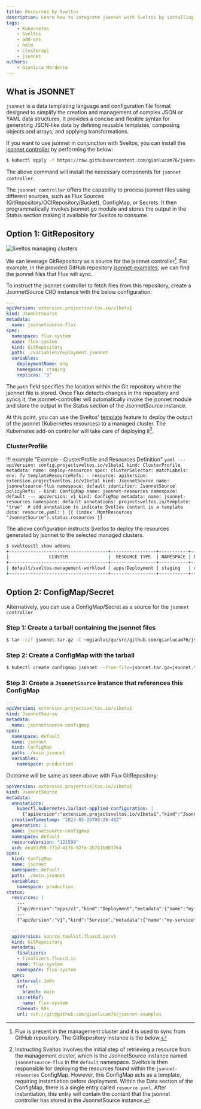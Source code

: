 ```yaml
---
title: Recources by Sveltos
description: Learn how to integrate jsonnet with Sveltos by installing the convenient jsonnet controller.
tags:
    - Kubernetes
    - Sveltos
    - add-ons
    - helm
    - clusterapi
    - jsonnet
authors:
    - Gianluca Mardente
---
```


##  What is JSONNET

`jsonnet` is a data templating language and configuration file format designed to simplify the creation and management of complex JSON or YAML data structures. It provides a concise and flexible syntax for generating JSON-like data by defining reusable templates, composing objects and arrays, and applying transformations.

If you want to use jsonnet in conjunction with Sveltos, you can install the [jsonnet controller](https://github.com/gianlucam76/jsonnet-controller) by performing the below:

```bash
$ kubectl apply -f https://raw.githubusercontent.com/gianlucam76/jsonnet-controller/main/manifest/manifest.yaml
```

The above command will install the necessary components for `jsonnet controller`.

The `jsonnet controller` offers the capability to process jsonnet files using different sources, such as Flux Sources (GitRepository/OCIRepository/Bucket), ConfigMap, or Secrets. It then programmatically invokes jsonnet go module and stores the output in the Status section making it available for Sveltos to consume.

## Option 1: GitRepository

![Sveltos managing clusters](../assets/flux-jsonnet-sveltos.png)

We can leverage GitRepository as a source for the jsonnet controller[^1]. For example, in the provided GitHub repository [jsonnet-examples](https://github.com/gianlucam76/jsonnet-examples), we can find the jsonnet files that Flux will sync.

To instruct the jsonnet controller to fetch files from this repository, create a JsonnetSource CRD instance with the below configuration:

```yaml
---
apiVersion: extension.projectsveltos.io/v1beta1
kind: JsonnetSource
metadata:
  name: jsonnetsource-flux
spec:
  namespace: flux-system
  name: flux-system
  kind: GitRepository
  path: ./variables/deployment.jsonnet
  variables:
    deploymentName: eng
    namespace: staging
    replicas: "3"
```

The `path` field specifies the location within the Git repository where the jsonnet file is stored. Once Flux detects changes in the repository and syncs it, the jsonnet-controller will automatically invoke the jsonnet module and store the output in the Status section of the JsonnetSource instance.

At this point, you can use the Sveltos' [template](template_generic_examples.md) feature to deploy the output of the jsonnet (Kubernetes resources) to a managed cluster. The Kubernetes add-on controller will take care of deploying it[^2].

### ClusterProfile
!!! example "Example - ClusterProfile and Resources Definition"
    ```yaml
    ---
    apiVersion: config.projectsveltos.io/v1beta1
    kind: ClusterProfile
    metadata:
      name: deploy-resources
    spec:
      clusterSelector:
        matchLabels:
          env: fv
      templateResourceRefs:
      - resource:
          apiVersion: extension.projectsveltos.io/v1beta1
          kind: JsonnetSource
          name: jsonnetsource-flux
          namespace: default
        identifier: JsonnetSource
      policyRefs:
      - kind: ConfigMap
        name: jsonnet-resources
        namespace: default
    ---
    apiVersion: v1
    kind: ConfigMap
    metadata:
      name: jsonnet-resources
      namespace: default
      annotations:
        projectsveltos.io/template: "true"  # add annotation to indicate Sveltos content is a template
    data:
      resource.yaml: |
        {{ (index .MgmtResources "JsonnetSource").status.resources }}
    ```

The above configuration instructs Sveltos to deploy the resources generated by jsonnet to the selected managed clusters.

```bash
$ sveltosctl show addons 
+-------------------------------------+-----------------+-----------+------+---------+-------------------------------+------------------+
|               CLUSTER               |  RESOURCE TYPE  | NAMESPACE | NAME | VERSION |             TIME              | CLUSTER PROFILES |
+-------------------------------------+-----------------+-----------+------+---------+-------------------------------+------------------+
| default/sveltos-management-workload | apps:Deployment | staging   | eng  | N/A     | 2023-05-26 00:24:57 -0700 PDT | deploy-resources |
+-------------------------------------+-----------------+-----------+------+---------+-------------------------------+------------------+
```

## Option 2: ConfigMap/Secret

Alternatively, you can use a ConfigMap/Secret as a source for the `jsonnet controller`

### Step 1: Create a tarball containing the jsonnet files

```bash
$ tar -czf jsonnet.tar.gz -C ~mgianluc/go/src/github.com/gianlucam76/jsonnet-examples/multiple-files .
```

### Step 2: Create a ConfigMap with the tarball

```bash
$ kubectl create configmap jsonnet --from-file=jsonnet.tar.gz=jsonnet.tar.gz
```

### Step 3: Create a `JsonnetSource` instance that references this ConfigMap

```yaml
---
apiVersion: extension.projectsveltos.io/v1beta1
kind: JsonnetSource
metadata:
  name: jsonnetsource-configmap
spec:
  namespace: default
  name: jsonnet
  kind: ConfigMap
  path: ./main.jsonnet
  variables:
    namespace: production
```

Outcome will be same as seen above with Flux GitRepository:

```yaml
apiVersion: extension.projectsveltos.io/v1beta1
kind: JsonnetSource
metadata:
  annotations:
    kubectl.kubernetes.io/last-applied-configuration: |
      {"apiVersion":"extension.projectsveltos.io/v1beta1","kind":"JsonnetSource","metadata":{"annotations":{},"name":"jsonnetsource-configmap","namespace":"default"},"spec":{"kind":"ConfigMap","name":"jsonnet","namespace":"default","path":"./main.jsonnet","variables":{"namespace":"production"}}}
  creationTimestamp: "2023-05-26T08:28:48Z"
  generation: 1
  name: jsonnetsource-configmap
  namespace: default
  resourceVersion: "121599"
  uid: eea93390-771d-4176-92fe-2b761b803764
spec:
  kind: ConfigMap
  name: jsonnet
  namespace: default
  path: ./main.jsonnet
  variables:
    namespace: production
status:
  resources: |
    ---
    {"apiVersion":"apps/v1","kind":"Deployment","metadata":{"name":"my-deployment","namespace":"production"},"spec":{"replicas":3,"selector":{"matchLabels":{"app":"my-app"}},"template":{"metadata":{"labels":{"app":"my-app"}},"spec":{"containers":[{"image":"my-image:latest","name":"my-container","ports":[{"containerPort":8080}]}]}}}}
    ---
    {"apiVersion":"v1","kind":"Service","metadata":{"name":"my-service","namespace":"production"},"spec":{"ports":[{"port":80,"protocol":"TCP","targetPort":8080}],"selector":{"app":"my-app"},"type":"LoadBalancer"}}
```

[^2]: Instructing Sveltos involves the initial step of retrieving a resource from the management cluster, which is the JsonnetSource instance named `jsonnetsource-flux` in the `default` namespace. Sveltos is then responsible for deploying the resources found within the `jsonnet-resources` ConfigMap. However, this ConfigMap acts as a template, requiring instantiation before deployment. Within the Data section of the ConfigMap, there is a single entry called `resource.yaml`. After instantiation, this entry will contain the content that the jsonnet controller has stored in the JsonnetSource instance.
[^1]: Flux is present in the management cluster and it is used to sync from GitHub repository. The GitRepository instance is the below.

```yaml
  ---
  apiVersion: source.toolkit.fluxcd.io/v1
  kind: GitRepository
  metadata:
    finalizers:
    - finalizers.fluxcd.io
    name: flux-system
    namespace: flux-system
  spec:
    interval: 1m0s
    ref:
      branch: main
    secretRef:
      name: flux-system
    timeout: 60s
    url: ssh://git@github.com/gianlucam76/jsonnet-examples
```
